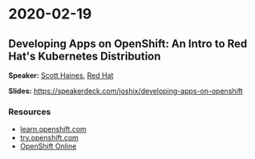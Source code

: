 # 2020-02-19

## Developing Apps on OpenShift: An Intro to Red Hat's Kubernetes Distribution
**Speaker:** [Scott Haines][josh], [Red Hat][rht]

**Slides:** https://speakerdeck.com/joshix/developing-apps-on-openshift

### Resources
* [learn.openshift.com][learn.]
* [try.openshift.com][try.]
* [OpenShift Online][OSO]


[josh]: http://joshix.com
[learn.]: https://learn.openshift.com/
[OSO]: https://www.openshift.com/products/online/
[rht]: https://redhat.com
[try.]: https://try.openshift.com
